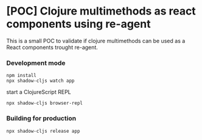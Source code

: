 # [POC] Clojure multimethods as react components using re-agent

This is a small POC to validate if clojure multimethods can be used as a React components trought re-agent.

### Development mode
```
npm install
npx shadow-cljs watch app
```
start a ClojureScript REPL
```
npx shadow-cljs browser-repl
```
### Building for production

```
npx shadow-cljs release app
```
